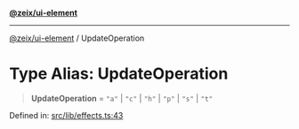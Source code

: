 [**@zeix/ui-element**](../README.md)

***

[@zeix/ui-element](../globals.md) / UpdateOperation

# Type Alias: UpdateOperation

> **UpdateOperation** = `"a"` \| `"c"` \| `"h"` \| `"p"` \| `"s"` \| `"t"`

Defined in: [src/lib/effects.ts:43](https://github.com/zeixcom/ui-element/blob/0678e2841dfcc123c324a841983e7a648bd2315e/src/lib/effects.ts#L43)
